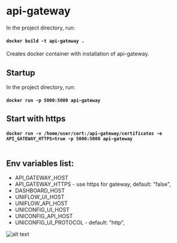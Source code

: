 # api-gateway

In the project directory, run: 
#### `docker build -t api-gateway .` <br>
Creates docker container with installation of api-gateway. <br>

## Startup <br>
In the project directory, run: 

#### `docker run -p 5000:5000 api-gateway` <br>

## Start with https
#### `docker run -v /home/user/cert:/api-gateway/certificates -e API_GATEWAY_HTTPS=true -p 5000:5000 api-gateway` <br> <br>

## Env variables list:

* API_GATEWAY_HOST
* API_GATEWAY_HTTPS - use https for gateway, default: "false",
* DASHBOARD_HOST
* UNIFLOW_UI_HOST 
* UNIFLOW_API_HOST
* UNICONFIG_UI_HOST
* UNICONFIG_API_HOST
* UNICONFIG_UI_PROTOCOL - default: "http",


![alt text](https://iili.io/dSWs4V.png)
